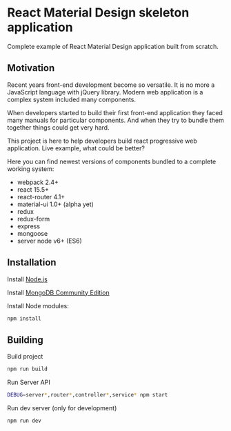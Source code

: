 # React Material Design skeleton application

Complete example of React Material Design application built from scratch.

## Motivation

Recent years front-end development become so versatile. It is no more a JavaScript language with jQuery library. 
Modern web application is a complex system included many components. 

When developers started to build their first front-end application they faced many manuals for 
particular components. And when they try to bundle them together things could get very hard.

This project is here to help developers build react progressive web application. Live example, 
what could be better?

Here you can find newest versions of components bundled to a complete working system:

* webpack 2.4+
* react 15.5+
* react-router 4.1+
* material-ui 1.0+ (alpha yet)
* redux
* redux-form
* express
* mongoose
* server node v6+ (ES6)

## Installation

Install [Node.js](https://nodejs.org/en/download/)

Install [MongoDB Community Edition](https://docs.mongodb.com/manual/installation/)

Install Node modules: 

```sh
npm install
```

## Building

Build project 

```sh
npm run build
```

Run Server API

```sh
DEBUG=server*,router*,controller*,service* npm start
```

Run dev server (only for development)

```sh
npm run dev
```
